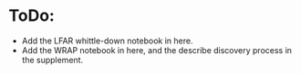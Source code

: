 




# ToDo:

- Add the LFAR whittle-down notebook in here.
- Add the WRAP notebook in here, and the describe discovery process
  in the supplement.
